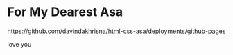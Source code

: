 # For My Dearest Asa

https://github.com/davindakhrisna/html-css-asa/deployments/github-pages

love you
